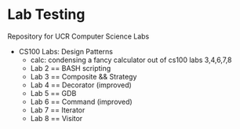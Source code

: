 # Lab Testing
Repository for UCR Computer Science Labs

* CS100 Labs: Design Patterns
  * calc: condensing a fancy calculator out of cs100 labs 3,4,6,7,8
  * Lab 2 == BASH scripting
  * Lab 3 == Composite && Strategy
  * Lab 4 == Decorator (improved)
  * Lab 5 == GDB
  * Lab 6 == Command (improved)
  * Lab 7 == Iterator
  * Lab 8 == Visitor
